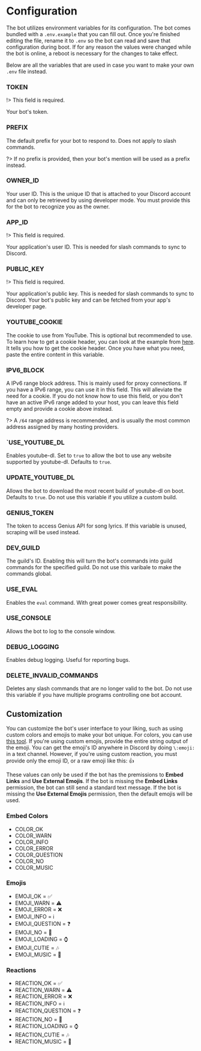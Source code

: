 # Configuration
The bot utilizes environment variables for its configuration. The bot comes bundled with a `.env.example` that you can fill out. Once you're finished editing the file, rename it to `.env` so the bot can read and save that configuration during boot. If for any reason the values were changed while the bot is online, a reboot is necessary for the changes to take effect.

Below are all the variables that are used in case you want to make your own `.env` file instead.

### TOKEN

!> This field is required.

Your bot's token.

### PREFIX
The default prefix for your bot to respond to. Does not apply to slash commands.

?> If no prefix is provided, then your bot's mention will be used as a prefix instead.

### OWNER_ID
Your user ID. This is the unique ID that is attached to your Discord account and can only be retrieved by using developer mode. You must provide this for the bot to recognize you as the owner.

### APP_ID

!> This field is required.

Your application's user ID. This is needed for slash commands to sync to Discord.

### PUBLIC_KEY

!> This field is required.

Your application's public key. This is needed for slash commands to sync to Discord. Your bot's public key and can be fetched from your app's developer page.

### YOUTUBE_COOKIE
The cookie to use from YouTube. This is optional but recommended to use. To learn how to get a cookie header, you can look at the example from [here](https://github.com/fent/node-ytdl-core/blob/997efdd5dd9063363f6ef668bb364e83970756e7/example/cookies.js#L6-L12). It tells you how to get the cookie header. Once you have what you need, paste the entire content in this variable.

### IPV6_BLOCK
A IPv6 range block address. This is mainly used for proxy connections. If you have a IPv6 range, you can use it in this field. This will alleviate the need for a cookie. If you do not know how to use this field, or you don't have an active IPv6 range added to your host, you can leave this field empty and provide a cookie above instead.

?> A `/64` range address is recommended, and is usually the most common address assigned by many hosting providers.

### `USE_YOUTUBE_DL
Enables youtube-dl. Set to `true` to allow the bot to use any website supported by youtube-dl. Defaults to `true`.

### UPDATE_YOUTUBE_DL
Allows the bot to download the most recent build of youtube-dl on boot. Defaults to `true`. Do not use this variable if you utilize a custom build.

### GENIUS_TOKEN
The token to access Genius API for song lyrics. If this variable is unused, scraping will be used instead.

### DEV_GUILD
The guild's ID. Enabling this will turn the bot's commands into guild commands for the specified guild. Do not use this varibale to make the commands global.

### USE_EVAL
Enables the `eval` command. With great power comes great responsibility.

### USE_CONSOLE
Allows the bot to log to the console window.

### DEBUG_LOGGING
Enables debug logging. Useful for reporting bugs.

### DELETE_INVALID_COMMANDS
Deletes any slash commands that are no longer valid to the bot. Do not use this variable if you have multiple programs controlling one bot account.

## Customization
You can customize the bot's user interface to your liking, such as using custom colors and emojis to make your bot unique. For colors, you can use [this tool](https://www.tydac.ch/color/). If you're using custom emojis, provide the entire string output of the emoji. You can get the emoji's ID anywhere in Discord by doing `\:emoji:` in a text channel. However, if you're using custom reaction, you must provide only the emoji ID, or a raw emoji like this: 👍

These values can only be used if the bot has the premissions to **Embed Links** and **Use External Emojis**. If the bot is missing the **Embed Links** permission, the bot can still send a standard text message. If the bot is missing the **Use External Emojis** permission, then the default emojis will be used.

### Embed Colors
- COLOR_OK
- COLOR_WARN
- COLOR_INFO
- COLOR_ERROR
- COLOR_QUESTION
- COLOR_NO
- COLOR_MUSIC

### Emojis
- EMOJI_OK = ✅
- EMOJI_WARN = ⚠️
- EMOJI_ERROR = ❌
- EMOJI_INFO = ℹ️
- EMOJI_QUESTION = ❓
- EMOJI_NO = 🚫
- EMOJI_LOADING = ⌚
- EMOJI_CUTIE = 🎶
- EMOJI_MUSIC = 🎵

### Reactions
- REACTION_OK = ✅
- REACTION_WARN = ⚠️
- REACTION_ERROR = ❌
- REACTION_INFO = ℹ️
- REACTION_QUESTION = ❓
- REACTION_NO = 🚫
- REACTION_LOADING = ⌚
- REACTION_CUTIE = 🎶
- REACTION_MUSIC = 🎵

